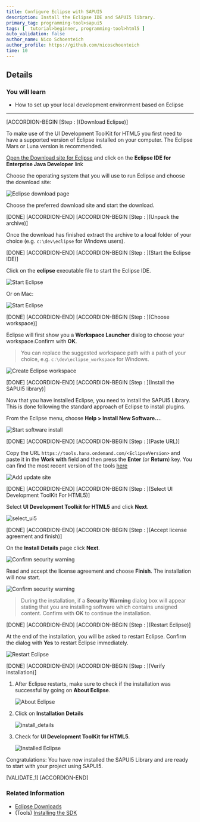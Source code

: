 ```yaml
---
title: Configure Eclipse with SAPUI5
description: Install the Eclipse IDE and SAPUI5 library.
primary_tag: programming-tool>sapui5
tags: [  tutorial>beginner, programming-tool>html5 ]
auto_validation: false
author_name: Nico Schoenteich
author_profile: https://github.com/nicoschoenteich
time: 10
---
```


## Details
### You will learn
- How to set up your local development environment based on Eclipse

---


[ACCORDION-BEGIN [Step : ](Download Eclipse)]

To make use of the UI Development ToolKit for HTML5 you first need to have a supported version of Eclipse installed on your computer. The Eclipse Mars or Luna version is recommended.

[Open the Download site for Eclipse](https://www.eclipse.org/downloads/packages/) and click on the **Eclipse IDE for Enterprise Java Developer** link


Choose the operating system that you will use to run Eclipse and choose the download site:

![Eclipse download page](eclipse.png)


Choose the preferred download site and start the download.

[DONE]
[ACCORDION-END]
[ACCORDION-BEGIN [Step : ](Unpack the archive)]

Once the download has finished extract the archive to a local folder of your choice (e.g. `c:\dev\eclipse` for Windows users).

[DONE]
[ACCORDION-END]
[ACCORDION-BEGIN [Step : ](Start the Eclipse IDE)]

Click on the **eclipse** executable file to start the Eclipse IDE.

![Start Eclipse](start_eclipse.png)

Or on Mac:

![Start Eclipse](start_eclipse_mac.png)

[DONE]
[ACCORDION-END]
[ACCORDION-BEGIN [Step : ](Choose workspace)]

Eclipse will first show you a **Workspace Launcher** dialog to choose your workspace.Confirm with **OK**.

>You can replace the suggested workspace path with a path of your choice, e.g. `c:\dev\eclipse_workspace` for Windows.

![Create Eclipse workspace](create_workspace.png)

[DONE]
[ACCORDION-END]
[ACCORDION-BEGIN [Step : ](Install the SAPUI5 library)]

Now that you have installed Eclipse, you need to install the SAPUI5 Library. This is done following the standard approach of Eclipse to install plugins.

From the Eclipse menu, choose **Help > Install New Software...**.

![Start software install](install_new.png)

[DONE]
[ACCORDION-END]
[ACCORDION-BEGIN [Step : ](Paste URL)]

Copy the URL `https://tools.hana.ondemand.com/<EclipseVersion>` and paste it in the **Work with** field and then press the **Enter** (or **Return**) key. You can find the most recent version of the tools [here](https://tools.hana.ondemand.com/#sapui5)

![Add update site](add_update_site.png)

[DONE]
[ACCORDION-END]
[ACCORDION-BEGIN [Step : ](Select UI Development ToolKit For HTML5)]

Select **UI Development Toolkit for HTML5** and click **Next**.

![select_ui5](ui5_select.png)

[DONE]
[ACCORDION-END]
[ACCORDION-BEGIN [Step : ](Accept license agreement and finish)]

On the **Install Details** page click **Next**.

![Confirm security warning](confirm.png)

Read and accept the license agreement and choose **Finish**. The installation will now start.

![Confirm security warning](confirm_license.png)

>During the installation, if a **Security Warning** dialog box will appear stating that you are installing software which contains unsigned content. Confirm with **OK** to continue the installation.

[DONE]
[ACCORDION-END]
[ACCORDION-BEGIN [Step : ](Restart Eclipse)]

At the end of the installation, you will be asked to restart Eclipse. Confirm the dialog with **Yes** to restart Eclipse immediately.

![Restart Eclipse](restart_eclipse.png)

[DONE]
[ACCORDION-END]
[ACCORDION-BEGIN [Step : ](Verify installation)]

1. After Eclipse restarts, make sure to check if the installation was successful by going on **About Eclipse**.

    ![About Eclipse](about_eclipse.png)

2. Click on **Installation Details**

    ![install_details](install_details.png)

3. Check for **UI Development ToolKit for HTML5**.

    ![Installed Eclipse](installed.png)

Congratulations: You have now installed the SAPUI5 Library and are ready to start with your project using SAPUI5.


[VALIDATE_1]
[ACCORDION-END]


### Related Information
- [Eclipse Downloads](http://www.eclipse.org/downloads)
- (Tools) [Installing the SDK](https://tools.hana.ondemand.com)
